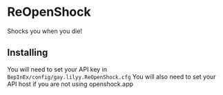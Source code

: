 ﻿# ReOpenShock

Shocks you when you die!

## Installing


You will need to set your API key in `BepInEx/config/gay.lilyy.ReOpenShock.cfg`
You will also need to set your API host if you are not using openshock.app